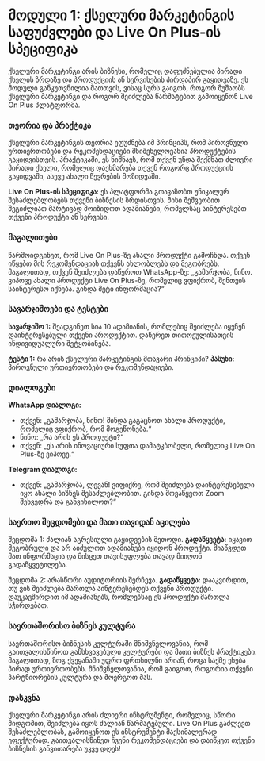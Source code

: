 # მოდული 1: ქსელური მარკეტინგის საფუძვლები და Live On Plus-ის სპეციფიკა

ქსელური მარკეტინგი არის ბიზნესი, რომელიც დაფუძნებულია პირადი ქსელის ზრდაზე და პროდუქციის ან სერვისების პირდაპირ გაყიდვაზე. ეს მოდული განკუთვნილია მათთვის, ვისაც სურს გაიგოს, როგორ მუშაობს ქსელური მარკეტინგი და როგორ შეიძლება წარმატებით გამოიყენონ Live On Plus პლატფორმა.

### თეორია და პრაქტიკა

ქსელური მარკეტინგის თეორია ეფუძნება იმ პრინციპს, რომ პიროვნული ურთიერთობები და რეკომენდაციები მნიშვნელოვანია პროდუქტების გაყიდვისთვის. პრაქტიკაში, ეს ნიშნავს, რომ თქვენ უნდა შექმნათ ძლიერი პირადი ქსელი, რომელიც დაეხმარება თქვენ როგორც პროდუქციის გაყიდვაში, ასევე ახალი წევრების მოზიდვაში.

**Live On Plus-ის სპეციფიკა:** ეს პლატფორმა გთავაზობთ უნიკალურ შესაძლებლობებს თქვენი ბიზნესის ზრდისთვის. მისი მეშვეობით შეგიძლიათ მარტივად მოიზიდოთ ადამიანები, რომელსაც აინტერესებთ თქვენი პროდუქტი ან სერვისი.

### მაგალითები

წარმოიდგინეთ, რომ Live On Plus-ზე ახალი პროდუქტი გამოჩნდა. თქვენ იწყებთ მის რეკომენდაციას თქვენს ახლობლებს და მეგობრებს. მაგალითად, თქვენ შეიძლება დაწეროთ WhatsApp-ზე: „გამარჯობა, ნინო. ვიპოვე ახალი პროდუქტი Live On Plus-ზე, რომელიც ვფიქრობ, შენთვის საინტერესო იქნება. გინდა მეტი ინფორმაცია?“

### სავარჯიშოები და ტესტები

**სავარჯიშო 1:** შეადგინეთ სია 10 ადამიანის, რომლებიც შეიძლება იყვნენ დაინტერესებული თქვენი პროდუქტით. დაწერეთ თითოეულისათვის ინდივიდუალური შეტყობინება.

**ტესტი 1:** რა არის ქსელური მარკეტინგის მთავარი პრინციპი?
**პასუხი:** პიროვნული ურთიერთობები და რეკომენდაციები.

### დიალოგები

**WhatsApp დიალოგი:**
- თქვენ: „გამარჯობა, ნინო! მინდა გაგაცნოთ ახალი პროდუქტი, რომელიც ვფიქრობ, რომ მოგეწონება.“
- ნინო: „რა არის ეს პროდუქტი?“
- თქვენ: „ეს არის ინოვაციური სუფთა დამატკბობელი, რომელიც Live On Plus-ზე ვიპოვე.“

**Telegram დიალოგი:**
- თქვენ: „გამარჯობა, ლევან! ვიფიქრე, რომ შეიძლება დაინტერესებული იყო ახალი ბიზნეს შესაძლებლობით. გინდა მოვაწყვოთ Zoom შეხვედრა და განვიხილოთ?“

### საერთო შეცდომები და მათი თავიდან აცილება

შეცდომა 1: ძალიან აგრესიული გაყიდვების მეთოდი. 
**გადაწყვეტა:** იყავით მეგობრული და არ აიძულოთ ადამიანები იყიდონ პროდუქტი. მიაწვდეთ მათ ინფორმაცია და მისცეთ თავისუფლება თავად მიიღონ გადაწყვეტილება.

შეცდომა 2: არასწორი აუდიტორიის შერჩევა.
**გადაწყვეტა:** დააკვირდით, თუ ვის შეიძლება მართლა აინტერესებდეს თქვენი პროდუქტი. დაუკავშირდით იმ ადამიანებს, რომლებსაც ეს პროდუქტი მართლა სჭირდებათ.

### საერთაშორისო ბიზნეს კულტურა

საერთაშორისო ბიზნესის კულტურაში მნიშვნელოვანია, რომ გაითვალისწინოთ განსხვავებული კულტურები და მათი ბიზნეს პრაქტიკები. მაგალითად, ზოგ ქვეყანაში უფრო ფრთხილნი არიან, როცა საქმე ეხება პირად ურთიერთობებს. მნიშვნელოვანია, რომ გაიგოთ, როგორია თქვენი პარტნიორების კულტურა და მოერგოთ მას.

### დასკვნა

ქსელური მარკეტინგი არის ძლიერი ინსტრუმენტი, რომელიც, სწორი მიდგომით, შეიძლება იყოს ძალიან წარმატებული. Live On Plus გაძლევთ შესაძლებლობას, გამოიყენოთ ეს ინსტრუმენტი მაქსიმალურად ეფექტურად. გაითვალისწინეთ ჩვენი რეკომენდაციები და დაიწყეთ თქვენი ბიზნესის განვითარება უკვე დღეს!